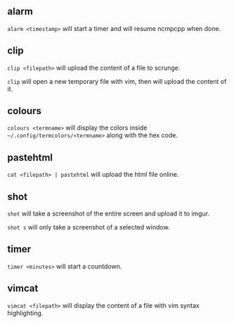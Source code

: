 alarm
-----
`alarm <timestamp>` will start a timer and will resume ncmpcpp when done.

clip
----
`clip <filepath>` will upload the content of a file to scrunge.

`clip` will open a new temporary file with vim, then will upload the content of it.

colours
-------
`colours <termname>` will display the colors inside `~/.config/termcolors/<termname>` along with the hex code.

pastehtml
---------
`cat <filepath> | pastehtml` will upload the html file online.

shot
----
`shot` will take a screenshot of the entire screen and upload it to imgur.

`shot s` will only take a screenshot of a selected window.

timer
-----
`timer <minutes>` will start a countdown.

vimcat
------
`vimcat <filepath>` will display the content of a file with vim syntax highlighting.
